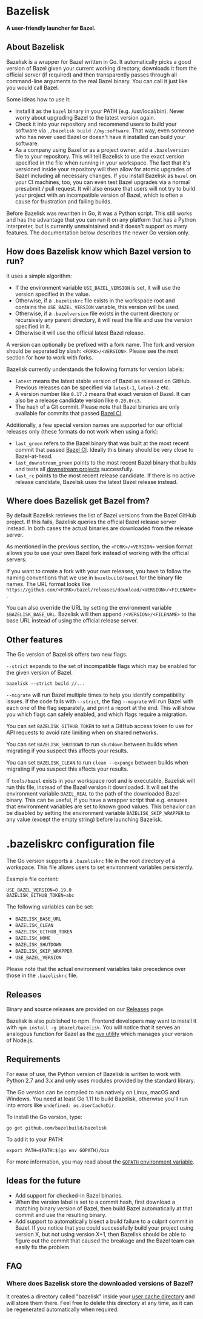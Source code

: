 # Bazelisk

**A user-friendly launcher for Bazel.**

## About Bazelisk

Bazelisk is a wrapper for Bazel written in Go.
It automatically picks a good version of Bazel given your current working directory, downloads it from the official server (if required) and then transparently passes through all command-line arguments to the real Bazel binary.
You can call it just like you would call Bazel.

Some ideas how to use it:
- Install it as the `bazel` binary in your PATH (e.g. /usr/local/bin).
  Never worry about upgrading Bazel to the latest version again.
- Check it into your repository and recommend users to build your software via `./bazelisk build //my:software`.
  That way, even someone who has never used Bazel or doesn't have it installed can build your software.
- As a company using Bazel or as a project owner, add a `.bazelversion` file to your repository.
  This will tell Bazelisk to use the exact version specified in the file when running in your workspace.
  The fact that it's versioned inside your repository will then allow for atomic upgrades of Bazel including all necessary changes.
  If you install Bazelisk as `bazel` on your CI machines, too, you can even test Bazel upgrades via a normal presubmit / pull request.
  It will also ensure that users will not try to build your project with an incompatible version of Bazel, which is often a cause for frustration and failing builds.

Before Bazelisk was rewritten in Go, it was a Python script.
This still works and has the advantage that you can run it on any platform that has a Python interpreter, but is currently unmaintained and it doesn't support as many features.
The documentation below describes the newer Go version only.

## How does Bazelisk know which Bazel version to run?

It uses a simple algorithm:
- If the environment variable `USE_BAZEL_VERSION` is set, it will use the version specified in the value.
- Otherwise, if a `.bazeliskrc` file exists in the workspace root and contains the `USE_BAZEL_VERSION` variable, this version will be used.
- Otherwise, if a `.bazelversion` file exists in the current directory or recursively any parent directory, it will read the file and use the version specified in it.
- Otherwise it will use the official latest Bazel release.

A version can optionally be prefixed with a fork name.
The fork and version should be separated by slash: `<FORK>/<VERSION>`.
Please see the next section for how to work with forks.

Bazelisk currently understands the following formats for version labels:
- `latest` means the latest stable version of Bazel as released on GitHub.
  Previous releases can be specified via `latest-1`, `latest-2` etc.
- A version number like `0.17.2` means that exact version of Bazel.
  It can also be a release candidate version like `0.20.0rc3`.
- The hash of a Git commit. Please note that Bazel binaries are only available for commits that passed [Bazel CI](https://buildkite.com/bazel/bazel-bazel).

Additionally, a few special version names are supported for our official releases only (these formats do not work when using a fork):
- `last_green` refers to the Bazel binary that was built at the most recent commit that passed [Bazel CI](https://buildkite.com/bazel/bazel-bazel).
  Ideally this binary should be very close to Bazel-at-head.
- `last_downstream_green` points to the most recent Bazel binary that builds and tests all [downstream projects](https://buildkite.com/bazel/bazel-at-head-plus-downstream) successfully.
- `last_rc` points to the most recent release candidate.
  If there is no active release candidate, Bazelisk uses the latest Bazel release instead.

## Where does Bazelisk get Bazel from?

By default Bazelisk retrieves the list of Bazel versions from the Bazel GitHub project. If this fails, Bazelisk queries the official Bazel release server instead.
In both cases the actual binaries are downloaded from the release server.

As mentioned in the previous section, the `<FORK>/<VERSION>` version format allows you to use your own Bazel fork instead of working with the official servers:

If you want to create a fork with your own releases, you have to follow the naming conventions that we use in `bazelbuild/bazel` for the binary file names.
The URL format looks like `https://github.com/<FORK>/bazel/releases/download/<VERSION>/<FILENAME>`.

You can also override the URL by setting the environment variable `$BAZELISK_BASE_URL`. Bazelisk will then append `/<VERSION>/<FILENAME>` to the base URL instead of using the official release server.

## Other features

The Go version of Bazelisk offers two new flags.

`--strict` expands to the set of incompatible flags which may be enabled for the given version of Bazel.

```shell
bazelisk --strict build //...
```

`--migrate` will run Bazel multiple times to help you identify compatibility issues.
If the code fails with `--strict`, the flag `--migrate` will run Bazel with each one of the flag separately, and print a report at the end.
This will show you which flags can safely enabled, and which flags require a migration.

You can set `BAZELISK_GITHUB_TOKEN` to set a GitHub access token to use for API requests to avoid rate limiting when on shared networks.

You can set `BAZELISK_SHUTDOWN` to run `shutdown` between builds when migrating if you suspect this affects your results.

You can set `BAZELISK_CLEAN` to run `clean --expunge` between builds when migrating if you suspect this affects your results.

If `tools/bazel` exists in your workspace root and is executable, Bazelisk will run this file, instead of the Bazel version it downloaded.
It will set the environment variable `BAZEL_REAL` to the path of the downloaded Bazel binary.
This can be useful, if you have a wrapper script that e.g. ensures that environment variables are set to known good values.
This behavior can be disabled by setting the environment variable `BAZELISK_SKIP_WRAPPER` to any value (except the empty string) before launching Bazelisk.

# .bazeliskrc configuration file

The Go version supports a `.bazeliskrc` file in the root directory of a workspace. This file allows users to set environment variables persistently.

Example file content:


```shell
USE_BAZEL_VERSION=0.19.0
BAZELISK_GITHUB_TOKEN=abc
```

The following variables can be set:

- `BAZELISK_BASE_URL`
- `BAZELISK_CLEAN`
- `BAZELISK_GITHUB_TOKEN`
- `BAZELISK_HOME`
- `BAZELISK_SHUTDOWN`
- `BAZELISK_SKIP_WRAPPER`
- `USE_BAZEL_VERSION`

Please note that the actual environment variables take precedence over those in the `.bazeliskrc` file.

## Releases

Binary and source releases are provided on our [Releases](https://github.com/bazelbuild/bazelisk/releases) page.

Bazelisk is also published to npm.
Frontend developers may want to install it with `npm install -g @bazel/bazelisk`.
You will notice that it serves an analogous function for Bazel as the [`nvm` utility](https://github.com/nvm-sh/nvm) which manages your version of Node.js.

## Requirements

For ease of use, the Python version of Bazelisk is written to work with Python 2.7 and 3.x and only uses modules provided by the standard library.

The Go version can be compiled to run natively on Linux, macOS and Windows.
You need at least Go 1.11 to build Bazelisk, otherwise you'll run into errors like `undefined: os.UserCacheDir`.

To install the Go version, type:

```shell
go get github.com/bazelbuild/bazelisk
```

To add it to your PATH:

```shell
export PATH=$PATH:$(go env GOPATH)/bin
```

For more information, you may read about the [`GOPATH` environment variable](https://github.com/golang/go/wiki/SettingGOPATH).

## Ideas for the future

- Add support for checked-in Bazel binaries.
- When the version label is set to a commit hash, first download a matching binary version of Bazel, then build Bazel automatically at that commit and use the resulting binary.
- Add support to automatically bisect a build failure to a culprit commit in Bazel.
  If you notice that you could successfully build your project using version X, but not using version X+1, then Bazelisk should be able to figure out the commit that caused the breakage and the Bazel team can easily fix the problem.

## FAQ

### Where does Bazelisk store the downloaded versions of Bazel?
It creates a directory called "bazelisk" inside your [user cache directory](https://golang.org/pkg/os/#UserCacheDir) and will store them there.
Feel free to delete this directory at any time, as it can be regenerated automatically when required.

